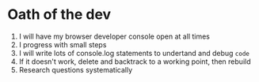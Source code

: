 #  Oath of the dev
1. I will have my browser developer console open at all times
2. I progress with small steps
3. I will write lots of console.log statements to undertand and debug `code`
4. If it doesn't work, delete and backtrack to a working point, then rebuild
5. Research questions systematically
